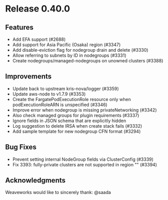 # Release 0.40.0

## Features
- Add EFA support (#2688)
- Add support for Asia Pacific (Osaka) region (#3347)
- Add disable-eviction flag for nodegroup drain and delete (#3330)
- Allow referring to subnets by ID in nodegroups (#3331)
- Create nodegroups/managed-nodegroups on unowned clusters (#3388)


## Improvements
- Update back to upstream kris-nova/logger (#3359)
- Update aws-node to v1.7.9 (#3353)
- Create the FargatePodExecutionRole resource only when podExecutionRoleARN is unspecified (#3346)
- Improve error when nodegroup is missing privateNetworking (#3342)
- Also check managed groups for plugin requirements (#3337)
- Ignore fields in JSON schema that are explicitly hidden
- Log suggestion to delete IRSA when create stack fails (#3332)
- Add sample template for new nodegroup CFN format (#3294)


## Bug Fixes
- Prevent setting internal NodeGroup fields via ClusterConfig (#3339)
- Fix 3393: fully-private clusters are not supported in region "" (#3394)


## Acknowledgments
Weaveworks would like to sincerely thank:
    @saada
